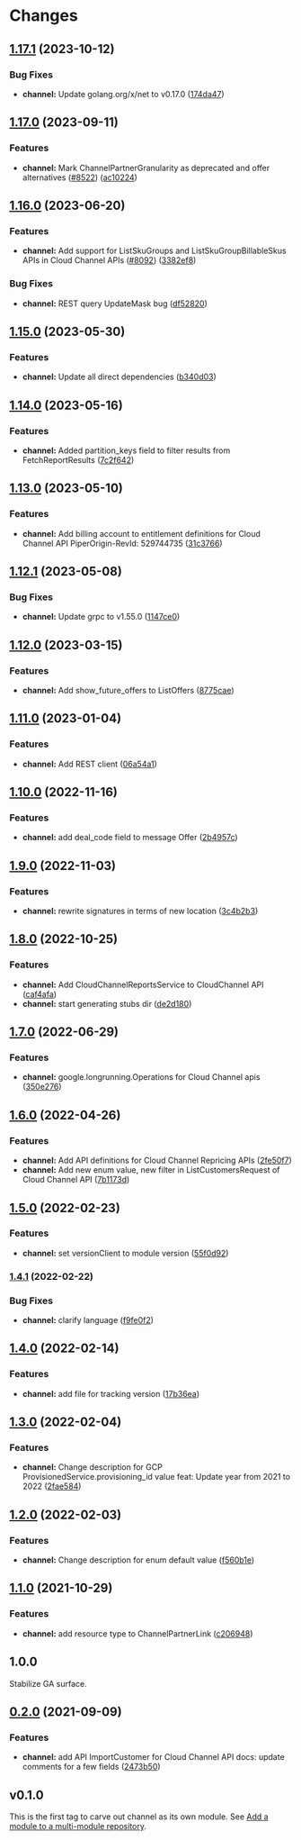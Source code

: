 # Changes

## [1.17.1](https://github.com/googleapis/google-cloud-go/compare/channel/v1.17.0...channel/v1.17.1) (2023-10-12)


### Bug Fixes

* **channel:** Update golang.org/x/net to v0.17.0 ([174da47](https://github.com/googleapis/google-cloud-go/commit/174da47254fefb12921bbfc65b7829a453af6f5d))

## [1.17.0](https://github.com/googleapis/google-cloud-go/compare/channel/v1.16.0...channel/v1.17.0) (2023-09-11)


### Features

* **channel:** Mark ChannelPartnerGranularity as deprecated and offer alternatives ([#8522](https://github.com/googleapis/google-cloud-go/issues/8522)) ([ac10224](https://github.com/googleapis/google-cloud-go/commit/ac102249403e6c1604bff7c537343645c950ae13))

## [1.16.0](https://github.com/googleapis/google-cloud-go/compare/channel/v1.15.0...channel/v1.16.0) (2023-06-20)


### Features

* **channel:** Add support for ListSkuGroups and ListSkuGroupBillableSkus APIs in Cloud Channel APIs ([#8092](https://github.com/googleapis/google-cloud-go/issues/8092)) ([3382ef8](https://github.com/googleapis/google-cloud-go/commit/3382ef81b6bcefe1c7bfc14aa5ff9bbf25850966))


### Bug Fixes

* **channel:** REST query UpdateMask bug ([df52820](https://github.com/googleapis/google-cloud-go/commit/df52820b0e7721954809a8aa8700b93c5662dc9b))

## [1.15.0](https://github.com/googleapis/google-cloud-go/compare/channel/v1.14.0...channel/v1.15.0) (2023-05-30)


### Features

* **channel:** Update all direct dependencies ([b340d03](https://github.com/googleapis/google-cloud-go/commit/b340d030f2b52a4ce48846ce63984b28583abde6))

## [1.14.0](https://github.com/googleapis/google-cloud-go/compare/channel/v1.13.0...channel/v1.14.0) (2023-05-16)


### Features

* **channel:** Added partition_keys field to filter results from FetchReportResults ([7c2f642](https://github.com/googleapis/google-cloud-go/commit/7c2f642ac308fcdfcb41985aae425785afa27823))

## [1.13.0](https://github.com/googleapis/google-cloud-go/compare/channel/v1.12.1...channel/v1.13.0) (2023-05-10)


### Features

* **channel:** Add billing account to entitlement definitions for Cloud Channel API PiperOrigin-RevId: 529744735 ([31c3766](https://github.com/googleapis/google-cloud-go/commit/31c3766c9c4cab411669c14fc1a30bd6d2e3f2dd))

## [1.12.1](https://github.com/googleapis/google-cloud-go/compare/channel/v1.12.0...channel/v1.12.1) (2023-05-08)


### Bug Fixes

* **channel:** Update grpc to v1.55.0 ([1147ce0](https://github.com/googleapis/google-cloud-go/commit/1147ce02a990276ca4f8ab7a1ab65c14da4450ef))

## [1.12.0](https://github.com/googleapis/google-cloud-go/compare/channel/v1.11.0...channel/v1.12.0) (2023-03-15)


### Features

* **channel:** Add show_future_offers to ListOffers ([8775cae](https://github.com/googleapis/google-cloud-go/commit/8775cae47a9efb358ce34240853a1b09c7f6dc62))

## [1.11.0](https://github.com/googleapis/google-cloud-go/compare/channel/v1.10.0...channel/v1.11.0) (2023-01-04)


### Features

* **channel:** Add REST client ([06a54a1](https://github.com/googleapis/google-cloud-go/commit/06a54a16a5866cce966547c51e203b9e09a25bc0))

## [1.10.0](https://github.com/googleapis/google-cloud-go/compare/channel/v1.9.0...channel/v1.10.0) (2022-11-16)


### Features

* **channel:** add deal_code field to message Offer ([2b4957c](https://github.com/googleapis/google-cloud-go/commit/2b4957c7c348ecf5952e02f3602379fffaa758b4))

## [1.9.0](https://github.com/googleapis/google-cloud-go/compare/channel/v1.8.0...channel/v1.9.0) (2022-11-03)


### Features

* **channel:** rewrite signatures in terms of new location ([3c4b2b3](https://github.com/googleapis/google-cloud-go/commit/3c4b2b34565795537aac1661e6af2442437e34ad))

## [1.8.0](https://github.com/googleapis/google-cloud-go/compare/channel/v1.7.0...channel/v1.8.0) (2022-10-25)


### Features

* **channel:** Add CloudChannelReportsService to CloudChannel API ([caf4afa](https://github.com/googleapis/google-cloud-go/commit/caf4afa139ad7b38b6df3e3b17b8357c81e1fd6c))
* **channel:** start generating stubs dir ([de2d180](https://github.com/googleapis/google-cloud-go/commit/de2d18066dc613b72f6f8db93ca60146dabcfdcc))

## [1.7.0](https://github.com/googleapis/google-cloud-go/compare/channel/v1.6.0...channel/v1.7.0) (2022-06-29)


### Features

* **channel:** google.longrunning.Operations for Cloud Channel apis ([350e276](https://github.com/googleapis/google-cloud-go/commit/350e276a5b17483e7347a82f2e195f6619782bec))

## [1.6.0](https://github.com/googleapis/google-cloud-go/compare/channel/v1.5.0...channel/v1.6.0) (2022-04-26)


### Features

* **channel:** Add API definitions for Cloud Channel Repricing APIs ([2fe50f7](https://github.com/googleapis/google-cloud-go/commit/2fe50f79275d295ba71a14a247bd85de7d540897))
* **channel:** Add new enum value, new filter in ListCustomersRequest of Cloud Channel API ([7b1173d](https://github.com/googleapis/google-cloud-go/commit/7b1173d1ffed195c515b907b20dd1f86a9eef13a))

## [1.5.0](https://github.com/googleapis/google-cloud-go/compare/channel/v1.4.1...channel/v1.5.0) (2022-02-23)


### Features

* **channel:** set versionClient to module version ([55f0d92](https://github.com/googleapis/google-cloud-go/commit/55f0d92bf112f14b024b4ab0076c9875a17423c9))

### [1.4.1](https://github.com/googleapis/google-cloud-go/compare/channel/v1.4.0...channel/v1.4.1) (2022-02-22)


### Bug Fixes

* **channel:** clarify language ([f9fe0f2](https://github.com/googleapis/google-cloud-go/commit/f9fe0f2bf152c3855d3c6a2c54f9b7adba54f626))

## [1.4.0](https://github.com/googleapis/google-cloud-go/compare/channel/v1.3.0...channel/v1.4.0) (2022-02-14)


### Features

* **channel:** add file for tracking version ([17b36ea](https://github.com/googleapis/google-cloud-go/commit/17b36ead42a96b1a01105122074e65164357519e))

## [1.3.0](https://www.github.com/googleapis/google-cloud-go/compare/channel/v1.2.0...channel/v1.3.0) (2022-02-04)


### Features

* **channel:** Change description for GCP ProvisionedService.provisioning_id value feat: Update year from 2021 to 2022 ([2fae584](https://www.github.com/googleapis/google-cloud-go/commit/2fae584d01fad2f693b165a95c18d4fb8bf062bf))

## [1.2.0](https://www.github.com/googleapis/google-cloud-go/compare/channel/v1.1.0...channel/v1.2.0) (2022-02-03)


### Features

* **channel:** Change description for enum default value ([f560b1e](https://www.github.com/googleapis/google-cloud-go/commit/f560b1ed0263956ef84fbf2fbf34bdc66dbc0a88))

## [1.1.0](https://www.github.com/googleapis/google-cloud-go/compare/channel/v1.0.0...channel/v1.1.0) (2021-10-29)


### Features

* **channel:** add resource type to ChannelPartnerLink ([c206948](https://www.github.com/googleapis/google-cloud-go/commit/c2069487f6af5bcb37d519afeb60e312e35e67d5))

## 1.0.0

Stabilize GA surface.

## [0.2.0](https://www.github.com/googleapis/google-cloud-go/compare/channel/v0.1.0...channel/v0.2.0) (2021-09-09)


### Features

* **channel:** add API ImportCustomer for Cloud Channel API docs: update comments for a few fields ([2473b50](https://www.github.com/googleapis/google-cloud-go/commit/2473b50bb6ec55d76e7ced89ab9810be2871eeba))

## v0.1.0

This is the first tag to carve out channel as its own module. See
[Add a module to a multi-module repository](https://github.com/golang/go/wiki/Modules#is-it-possible-to-add-a-module-to-a-multi-module-repository).
